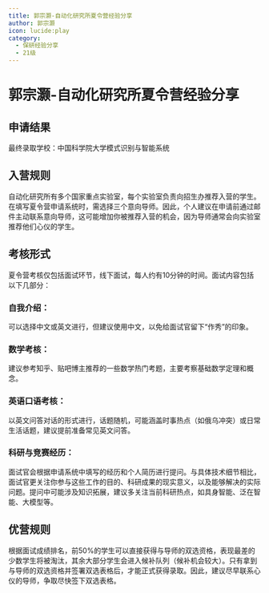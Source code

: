 ```yaml
---
title: 郭宗灏-自动化研究所夏令营经验分享
author: 郭宗灏
icon: lucide:play
category:
  - 保研经验分享
  - 21级
---
```


# 郭宗灏-自动化研究所夏令营经验分享

## 申请结果

最终录取学校：中国科学院大学模式识别与智能系统

## 入营规则

自动化研究所有多个国家重点实验室，每个实验室负责向招生办推荐入营的学生。在填写夏令营申请系统时，需选择三个意向导师。因此，个人建议在申请前通过邮件主动联系意向导师，这可能增加你被推荐入营的机会，因为导师通常会向实验室推荐他们心仪的学生。

## 考核形式

夏令营考核仅包括面试环节，线下面试，每人约有10分钟的时间。面试内容包括以下几部分：

### 自我介绍：

可以选择中文或英文进行，但建议使用中文，以免给面试官留下“作秀”的印象。

### 数学考核：

建议参考知乎、贴吧博主推荐的一些数学热门考题，主要考察基础数学定理和概念。

### 英语口语考核：

以英文问答对话的形式进行，话题随机，可能涵盖时事热点（如俄乌冲突）或日常生活话题，建议提前准备常见英文问答。

### 科研与竞赛经历：

面试官会根据申请系统中填写的经历和个人简历进行提问。与具体技术细节相比，面试官更关注你参与这些工作的目的、科研成果的现实意义，以及能够解决的实际问题。提问中可能涉及知识拓展，建议多关注当前科研热点，如具身智能、泛在智能、大模型等。

## 优营规则

根据面试成绩排名，前50%的学生可以直接获得与导师的双选资格，表现最差的少数学生将被淘汰，其余大部分学生会进入候补队列（候补机会较大）。只有拿到与导师的双选资格并签署双选表格后，才能正式获得录取。因此，建议尽早联系心仪的导师，争取尽快签下双选表格。
